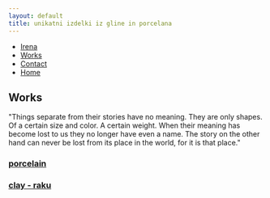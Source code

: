 ```yaml
---
layout: default
title: unikatni izdelki iz gline in porcelana
---
```


<div class="container-fluid">
        <nav class="col-xs-12 col-sm-12 col-md-6 pull-right">
            <ul class="row">
                <li class="col-xs-6 col-sm-4 col-md-3 top"><a href="{{ site.baseurl }}{{ post.url }}/en/irena">Irena</a></li>
                <li class="col-xs-6 col-sm-4 col-md-3 top"><a href="{{ site.baseurl }}{{ post.url }}/en/works">Works</a></li>
                <li class="col-xs-6 col-sm-4 col-md-3 top"><a href="{{ site.baseurl }}{{ post.url }}/en/contact">Contact</a></li>
                <li class="col-xs-6 col-sm-4 col-md-3 top"><a href="{{ site.baseurl }}{{ post.url }}/si/">Home</a></li>
            </ul>
        </nav>  
</div>
<div class="container-fluid">
    <div class="cover-izdelki">
      <h2 class="naslov">Works</h2>
        <div class="opis">
           <p class="tekst text-center">
            "Things separate from their stories have no meaning. They are only shapes. Of a certain size and color. A certain weight. When their meaning has become lost to us they no longer have even a name. The story on the other hand can never be lost from its place in the world, for it is that place."
            </p>
        </div>
        <div class="row izdelki">
            <a class="link-more" href="{{ site.baseurl }}{{ post.url }}/en/porcelain">
                <div class="col-md-6 col-sm-12 col-xs-12 link-izdelki">
                    <h3>
                    porcelain
                    </h3>
        	    </div>
            </a>
            <a class="link-more" href="{{ site.baseurl }}{{ post.url }}/en/clay-raku">
                <div class="col-md-6 col-sm-12 col-xs-12 link-izdelki">
                    <h3>
                    clay - raku
                    </h3>
                </div>
            </a>
    	</div>
	</div>
</div>
